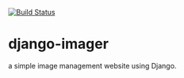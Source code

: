 [![Build Status](https://travis-ci.org/midfies/django-imager.svg?branch=master)](https://travis-ci.org/midfies/django-imager)

# django-imager
a simple image management website using Django.
